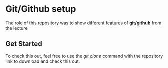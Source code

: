 # **Git/Github setup**

The role of this repository was to show different features of **git/github** from the lecture

## Get Started

To check this out, feel free to use the _git clone_ command with the repository link to download and check this out.

